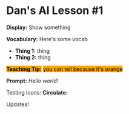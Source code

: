 # Dan's AI Lesson #1

**Display:** Show something

**Vocabulary:** Here's some vocab

* **Thing 1:** thing
* **Thing 2:** thing

<mark style="background-color:orange;">**Teaching Tip:**</mark> <mark style="background-color:orange;"></mark><mark style="background-color:orange;">you can tell because it's orange</mark>

**Prompt:** _Hello world!_

Testing icons: **Circulate:**

Updates!

